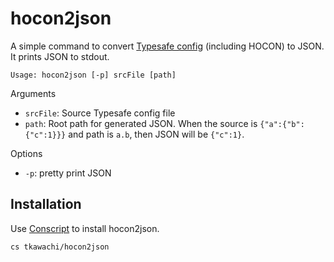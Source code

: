 # hocon2json

A simple command to convert [Typesafe config](https://github.com/typesafehub/config) (including HOCON) to JSON.
It prints JSON to stdout.

    Usage: hocon2json [-p] srcFile [path]

Arguments

* `srcFile`: Source Typesafe config file
* `path`: Root path for generated JSON. When the source is `{"a":{"b":{"c":1}}}` and path is `a.b`, then JSON will be `{"c":1}`.

Options

* `-p`: pretty print JSON

## Installation

Use [Conscript](https://github.com/n8han/conscript) to install hocon2json.

    cs tkawachi/hocon2json
